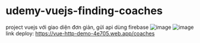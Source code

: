 # udemy-vuejs-finding-coaches
project vuejs với giao diện đơn giản, gửi api dùng firebase
![image](https://github.com/TranDo25/udemy-vuejs-finding-coaches/assets/73243952/90566501-57fe-436b-b4b1-8a8b7a06a796)
![image](https://github.com/TranDo25/udemy-vuejs-finding-coaches/assets/73243952/bdbe4793-cc8f-4dd8-8cbc-f93bd5ef2f35)
link deploy: https://vue-http-demo-4e705.web.app/coaches
